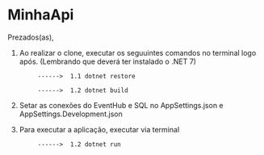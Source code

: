 # MinhaApi

Prezados(as),

1. Ao realizar o clone, executar os seguuintes comandos no terminal logo após. (Lembrando que deverá ter instalado o .NET 7)

            ------>  1.1 dotnet restore

            ------>  1.2 dotnet build

2. Setar as conexões do EventHub e SQL no AppSettings.json e AppSettings.Development.json

3. Para executar a aplicação, executar via terminal


            ------>  1.2 dotnet run
